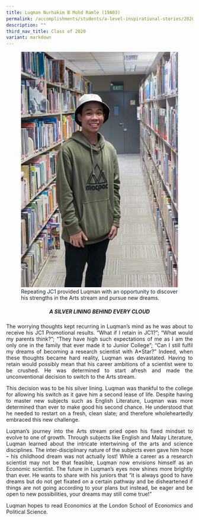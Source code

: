 ```yaml
---
title: Luqman Nurhakim B Mohd Ramle (19A03)
permalink: /accomplishments/students/a-level-inspirational-stories/2020/nurhakim/
description: ""
third_nav_title: Class of 2020
variant: markdown
---
```

<figure>
<img src="/images/Luqman%20Nurhakim%20B%20Mohd%20Ramle.jpg">
<figcaption>Repeating JC1 provided Luqman with an opportunity to discover his strengths in the Arts stream and pursue new dreams.</figcaption></figure>

<div align="justify">

<center><h5>A SILVER LINING BEHIND EVERY CLOUD</h5></center>

<p>
The worrying thoughts kept recurring in Luqman’s mind as he was about to receive his JC1 Promotional results. “What if I retain in JC1?”; “What would my parents think?”; “They have high such expectations of me as I am the only one in the family that ever made it to Junior College”; “Can I still fulfil my dreams of becoming a research scientist with A*Star?” Indeed, when these thoughts became hard reality, Luqman was devastated. Having to retain would possibly mean that his career ambitions of a scientist were to be crushed. He was determined to start afresh and made the unconventional decision to switch to the Arts stream.</p>

<p>
This decision was to be his silver lining. Luqman was thankful to the college for allowing his switch as it gave him a second lease of life. Despite having to master new subjects such as English Literature, Luqman was more determined than ever to make good his second chance. He understood that he needed to restart on a fresh, clean slate; and therefore wholeheartedly embraced this new challenge.</p>

<p>
Luqman’s journey into the Arts stream pried open his fixed mindset to evolve to one of growth. Through subjects like English and Malay Literature, Luqman learned about the intricate intertwining of the arts and science disciplines. The inter-disciplinary nature of the subjects even gave him hope – his childhood dream was not actually lost! While a career as a research scientist may not be that feasible, Luqman now envisions himself as an Economic scientist.&nbsp;The future in Luqman’s eyes now shines more brightly than ever. He wants to share with his juniors that “it is always good to have dreams but do not get fixated on a certain pathway and be disheartened if things are not going according to your plans but instead, be eager and be open to new possibilities, your dreams may still come true!”</p>

<p>
Luqman hopes to read Economics at the London School of Economics and Political Science.</p></div>